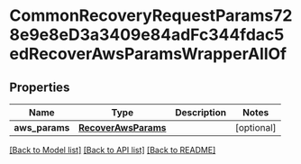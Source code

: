 # CommonRecoveryRequestParams728e9e8eD3a3409e84adFc344fdac5edRecoverAwsParamsWrapperAllOf


## Properties
Name | Type | Description | Notes
------------ | ------------- | ------------- | -------------
**aws_params** | [**RecoverAwsParams**](RecoverAwsParams.md) |  | [optional] 

[[Back to Model list]](../README.md#documentation-for-models) [[Back to API list]](../README.md#documentation-for-api-endpoints) [[Back to README]](../README.md)


